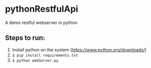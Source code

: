 # pythonRestfulApi
A demo restful webserver in python


## Steps to run:
1. Install python on the system (https://www.python.org/downloads/)
2. `$ pip install requirements.txt`
3. `$ python webServer.py`
